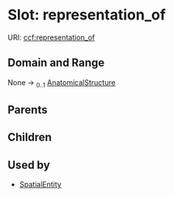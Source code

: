 
# Slot: representation_of




URI: [ccf:representation_of](http://purl.org/ccf/representation_of)


## Domain and Range

None &#8594;  <sub>0..1</sub> [AnatomicalStructure](AnatomicalStructure.md)

## Parents


## Children


## Used by

 * [SpatialEntity](SpatialEntity.md)
